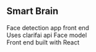 ## Smart Brain

Face detection app front end  <br />
Uses clarifai api Face model  <br />
Front end built with React
